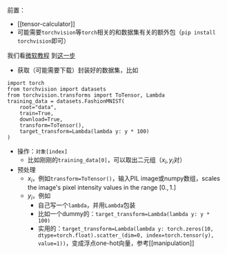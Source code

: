 前置：
- [[tensor-calculator]]
- 可能需要`torchvision`等`torch`相关的和数据集有关的额外包（`pip install torchvision`即可）

我们看[微软教程](https://docs.microsoft.com/en-us/learn/modules/intro-machine-learning-pytorch/)
到[这一步](https://docs.microsoft.com/en-us/learn/modules/intro-machine-learning-pytorch/3-data)
- 获取（可能需要下载）封装好的数据集，比如
```
import torch
from torchvision import datasets
from torchvision.transforms import ToTensor, Lambda
training_data = datasets.FashionMNIST(
    root="data",
    train=True,
    download=True,
    transform=ToTensor(),
    target_transform=Lambda(lambda y: y * 100)
)
```
- 操作：`对象[index]`
  - 比如刚刚的`training_data[0]`，可以取出二元组（$x_i,y_i$对）
- 预处理
  - $x_i$，例如`transform=ToTensor()`，输入PIL image或numpy数组，scales the image's pixel intensity values in the range $[0., 1.]$
  - $y_i$，例如
    - 自己写一个`lambda`，并用`Lambda`包装
    - 比如一个dummy的：`target_transform=Lambda(lambda y: y * 100)`
    - 实用的：`target_transform=Lambda(lambda y: torch.zeros(10, dtype=torch.float).scatter_(dim=0, index=torch.tensor(y), value=1))`，变成浮点one-hot向量，参考[[manipulation]]